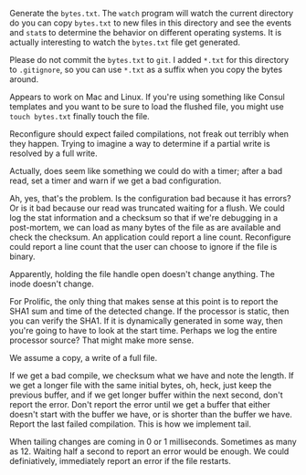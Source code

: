 Generate the `bytes.txt`. The `watch` program will watch the current directory
do you can copy `bytes.txt` to new files in this directory and see the events
and `stat`s to determine the behavior on different operating systems. It is
actually interesting to watch the `bytes.txt` file get generated.

Please do not commit the `bytes.txt` to `git`. I added `*.txt` for this
directory to `.gitignore`, so you can use `*.txt` as a suffix when you copy the
bytes around.

Appears to work on Mac and Linux. If you're using something like Consul
templates and you want to be sure to load the flushed file, you might use `touch
bytes.txt` finally touch the file.

Reconfigure should expect failed compilations, not freak out terribly when they
happen. Trying to imagine a way to determine if a partial write is resolved by a
full write.

Actually, does seem like something we could do with a timer; after a bad read,
set a timer and warn if we get a bad configuration.

Ah, yes, that's the problem. Is the configuration bad because it has errors? Or
is it bad because our read was truncated waiting for a flush. We could log the
stat information and a checksum so that if we're debugging in a post-mortem, we
can load as many bytes of the file as are available and check the checksum. An
application could report a line count. Reconfigure could report a line count
that the user can choose to ignore if the file is binary.

Apparently, holding the file handle open doesn't change anything. The inode
doesn't change.

For Prolific, the only thing that makes sense at this point is to report the
SHA1 sum and time of the detected change. If the processor is static, then you
can verify the SHA1. If it is dynamically generated in some way, then you're
going to have to look at the start time. Perhaps we log the entire processor
source? That might make more sense.

We assume a copy, a write of a full file.

If we get a bad compile, we checksum what we have and note the length. If we get
a longer file with the same initial bytes, oh, heck, just keep the previous
buffer, and if we get longer buffer within the next second, don't report the
error. Don't report the error until we get a buffer that either doesn't start
with the buffer we have, or is shorter than the buffer we have. Report the last
failed compilation. This is how we implement tail.

When tailing changes are coming in 0 or 1 milliseconds. Sometimes as many as 12.
Waiting half a second to report an error would be enough. We could
definiatively, immediately report an error if the file restarts.
